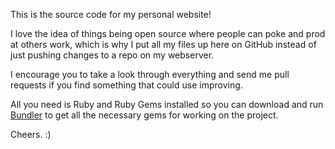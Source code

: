 
This is the source code for my personal website!

I love the idea of things being open source where people can poke and prod at
others work, which is why I put all my files up here on GitHub instead of just
pushing changes to a repo on my webserver.

I encourage you to take a look through everything and send me pull requests if
you find something that could use improving.

All you need is Ruby and Ruby Gems installed so you can download and run
[Bundler](http://gembundler.com) to get all the necessary gems for working on
the project.

Cheers. :)
